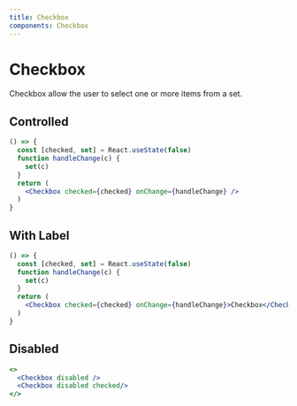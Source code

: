 ```yaml
---
title: Checkbox
components: Checkbox
---
```


# Checkbox

<p class="description">Checkbox allow the user to select one or more items from a set.</p>

## Controlled

```jsx
() => {
  const [checked, set] = React.useState(false)
  function handleChange(c) {
    set(c)
  }
  return (
    <Checkbox checked={checked} onChange={handleChange} />
  )
}
```

## With Label

```jsx
() => {
  const [checked, set] = React.useState(false)
  function handleChange(c) {
    set(c)
  }
  return (
    <Checkbox checked={checked} onChange={handleChange}>Checkbox</Checkbox>
  )
}
```

## Disabled

```jsx
<>
  <Checkbox disabled />
  <Checkbox disabled checked/>
</>
```


